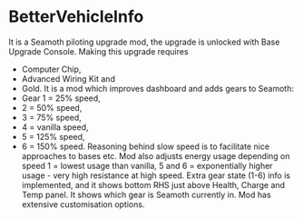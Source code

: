 # BetterVehicleInfo
It is a Seamoth piloting upgrade mod, the upgrade is unlocked with Base Upgrade Console. Making this upgrade requires
- Computer Chip,
- Advanced Wiring Kit and
- Gold.
It is a mod which improves dashboard and adds gears to Seamoth:
- Gear 1 = 25% speed,
- 2 = 50% speed,
- 3 = 75% speed,
- 4 = vanilla speed,
- 5 = 125% speed,
- 6 = 150% speed.
Reasoning behind slow speed is to facilitate nice approaches to bases etc.
Mod also adjusts energy usage depending on speed 1 = lowest usage than vanilla, 5 and 6 = exponentially higher usage - very high resistance at high speed. Extra gear state (1-6) info is implemented, and it shows bottom RHS just above Health, Charge and Temp panel. It shows which gear is Seamoth currently in. Mod has extensive customisation options.
